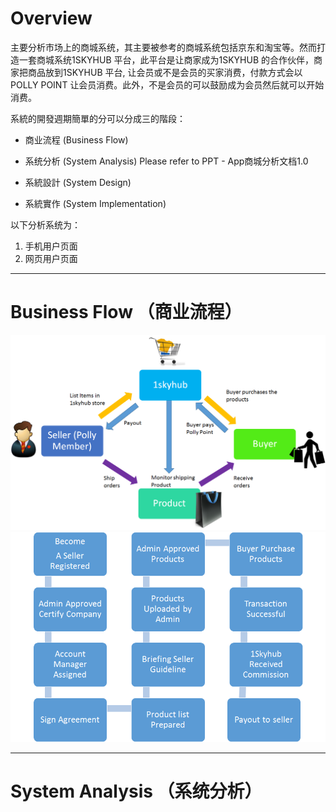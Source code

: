 # Overview

主要分析市场上的商城系统，其主要被参考的商城系统包括京东和淘宝等。然而打造一套商城系统1SKYHUB 平台，此平台是让商家成为1SKYHUB 的合作伙伴，商家把商品放到1SKYHUB 平台, 让会员或不是会员的买家消费，付款方式会以POLLY POINT 让会员消费。此外，不是会员的可以鼓励成为会员然后就可以开始消费。

系統的開發週期簡單的分可以分成三的階段：

* 商业流程 \(Business Flow\)

* 系统分析 \(System Analysis\) Please refer to PPT - App商城分析文档1.0 

* 系統設計 \(System Design\)

* 系統實作 \(System Implementation\)

以下分析系统为：

1. 手机用户页面
2. 网页用户页面

---

# Business Flow （商业流程）

![](/assets/Overview.png)![](/assets/BusinessFlow.png)

---

# System Analysis （系统分析）





